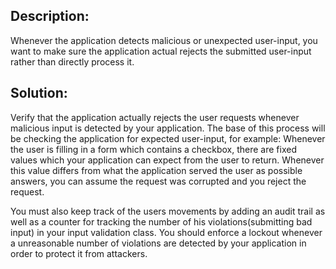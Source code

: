 ## Description:

Whenever the application detects malicious or unexpected user-input, you want to make sure
the application actual rejects the submitted user-input rather than directly process it.

## Solution:

Verify that the application actually rejects the user requests whenever malicious input
is detected by your application. The base of this process will be checking the application
for expected user-input, for example: Whenever the user is filling in a form which
contains a checkbox, there are fixed values which your application can expect from
the user to return. Whenever this value differs from what the application served the user
as possible answers, you can assume the request was corrupted and you reject the request.

You must also keep track of the users movements by adding an audit trail as well as a
counter for tracking the number of his violations(submitting bad input) in your input
validation class. You should enforce a lockout whenever a unreasonable number of
violations are detected by your application in order to protect it from attackers.

